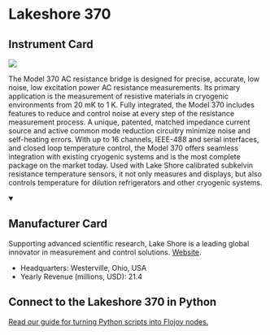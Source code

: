 
# Lakeshore 370

## Instrument Card

<img src="https://v5.airtableusercontent.com/v1/19/19/1691539200000/8Cpd7VWLStSLUwkDIyYFOw/jun3Fq9axszB-gUYr0SCxxMWiwJIx50zXuMhQB1FVCtOi2ptyhC2xOSk6OM1oSR6JNGROClCsro-To52RzNnTQ/75zky_ecvzvyh0H7PDkBiEzVYeFwptCAb4NHthieIUs"/>
<p>The Model 370 AC resistance bridge is designed for precise, accurate, low noise, low excitation power AC resistance measurements. Its primary application is the measurement of resistive materials in cryogenic environments from 20 mK to 1 K. Fully integrated, the Model 370 includes features to reduce and control noise at every step of the resistance measurement process. A unique, patented, matched impedance current source and active common mode reduction circuitry minimize noise and self-heating errors. With up to 16 channels, IEEE-488 and serial interfaces, and closed loop temperature control, the Model 370 offers seamless integration with existing cryogenic systems and is the most complete package on the market today. Used with Lake Shore calibrated subkelvin resistance temperature sensors, it not only measures and displays, but also controls temperature for dilution refrigerators and other cryogenic systems.</p>

<details open>
<summary><h2>Manufacturer Card</h2></summary>

Supporting advanced scientific research, Lake Shore is a leading global innovator in measurement and control solutions. <a href="https://www.lakeshore.com/home">Website</a>.

<ul>
  <li>Headquarters: Westerville, Ohio, USA</li>
  <li>Yearly Revenue (millions, USD): 21.4</li>
</ul>
</details>

## Connect to the Lakeshore 370 in Python

[Read our guide for turning Python scripts into Flojoy nodes.](https://docs.flojoy.ai/custom-nodes/creating-custom-node/)



